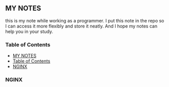 ## MY NOTES

this is my note while working as a programmer. I put this note in the repo so I can access it more flexibly and store it neatly. And I hope my notes can help you in your study.

### Table of Contents
<!-- TOC -->
* [MY NOTES](#my-notes)
* [Table of Contents](#table-of-contents)
* [NGINX](#nginx)
<!-- TOC -->

### NGINX





